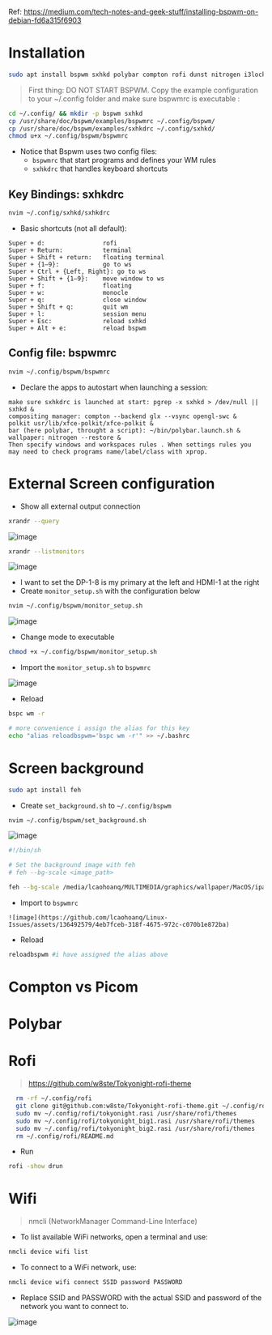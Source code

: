 Ref: https://medium.com/tech-notes-and-geek-stuff/installing-bspwm-on-debian-fd6a315f6903

# Installation
```bash
sudo apt install bspwm sxhkd polybar compton rofi dunst nitrogen i3lock redshift cmus ranger
```
> First thing: DO NOT START BSPWM. Copy the example configuration to your ~/.config folder and make sure bspwmrc is executable :

```bash
cd ~/.config/ && mkdir -p bspwm sxhkd
cp /usr/share/doc/bspwm/examples/bspwmrc ~/.config/bspwm/
cp /usr/share/doc/bspwm/examples/sxhkdrc ~/.config/sxhkd/
chmod u+x ~/.config/bspwm/bspwmrc
```

- Notice that Bspwm uses two config files:
  - `bspwmrc` that start programs and defines your WM rules
  - `sxhkdrc` that handles keyboard shortcuts

## Key Bindings: sxhkdrc
```bash
nvim ~/.config/sxhkd/sxhkdrc
```
- Basic shortcuts (not all default):
  
```text
Super + d:                rofi
Super + Return:           terminal
Super + Shift + return:   floating terminal
Super + {1–9}:            go to ws
Super + Ctrl + {Left, Right}: go to ws
Super + Shift + {1–9}:    move window to ws
Super + f:                floating
Super + w:                monocle
Super + q:                close window
Super + Shift + q:        quit wm
Super + l:                session menu
Super + Esc:              reload sxhkd
Super + Alt + e:          reload bspwm
```

## Config file: bspwmrc
```bash
nvim ~/.config/bspwm/bspwmrc
```

- Declare the apps to autostart when launching a session:

```text
make sure sxhkdrc is launched at start: pgrep -x sxhkd > /dev/null || sxhkd &
compositing manager: compton --backend glx --vsync opengl-swc &
polkit usr/lib/xfce-polkit/xfce-polkit &
bar (here polybar, throught a script): ~/bin/polybar.launch.sh &
wallpaper: nitrogen --restore &
Then specify windows and workspaces rules . When settings rules you may need to check programs name/label/class with xprop.
```

# External Screen configuration
- Show all external output connection
```bash
xrandr --query
```

![image](https://github.com/lcaohoanq/Linux-Issues/assets/136492579/2a1465f7-62fd-4c66-ae94-817ebcf9bb21)

```bash
xrandr --listmonitors
```

![image](https://github.com/lcaohoanq/Linux-Issues/assets/136492579/9b99abe0-c190-4a6b-a1a2-f3b4f7ee5b63)

- I want to set the DP-1-8 is my primary at the left and HDMI-1 at the right
- Create `monitor_setup.sh` with the configuration below
```bash
nvim ~/.config/bspwm/monitor_setup.sh
```

![image](https://github.com/lcaohoanq/Linux-Issues/assets/136492579/9543ef69-7bfc-4764-a63a-b9fda18a4bf9)

- Change mode to executable

```bash
chmod +x ~/.config/bspwm/monitor_setup.sh
```

- Import the `monitor_setup.sh` to `bspwmrc`

![image](https://github.com/lcaohoanq/Linux-Issues/assets/136492579/4eb7fceb-318f-4675-972c-c070b1e872ba)

- Reload

```bash
bspc wm -r

# more convenience i assign the alias for this key
echo "alias reloadbspwm='bspc wm -r'" >> ~/.bashrc
```

# Screen background
```bash
sudo apt install feh
```
- Create `set_background.sh` to `~/.config/bspwm` 

```bash
nvim ~/.config/bspwm/set_background.sh
```

![image](https://github.com/lcaohoanq/Linux-Issues/assets/136492579/525a77f0-48c7-468c-a2bf-89d0cff0cf47)

```sh
#!/bin/sh

# Set the background image with feh
# feh --bg-scale <image_path>

feh --bg-scale /media/lcaohoanq/MULTIMEDIA/graphics/wallpaper/MacOS/ipad/ipad-air-2020-2560x1440-dark-abstract-23518.jpg
```

- Import to `bspwmrc`

```
![image](https://github.com/lcaohoanq/Linux-Issues/assets/136492579/4eb7fceb-318f-4675-972c-c070b1e872ba)
```

- Reload
```bash
reloadbspwm #i have assigned the alias above
```

# Compton vs Picom

# Polybar

# Rofi
> https://github.com/w8ste/Tokyonight-rofi-theme
```bash
  rm -rf ~/.config/rofi
  git clone git@github.com:w8ste/Tokyonight-rofi-theme.git ~/.config/rofi
  sudo mv ~/.config/rofi/tokyonight.rasi /usr/share/rofi/themes
  sudo mv ~/.config/rofi/tokyonight_big1.rasi /usr/share/rofi/themes
  sudo mv ~/.config/rofi/tokyonight_big2.rasi /usr/share/rofi/themes
  rm ~/.config/rofi/README.md
```
- Run
```bash
rofi -show drun
```

# Wifi
> nmcli (NetworkManager Command-Line Interface)

- To list available WiFi networks, open a terminal and use:
```bash
nmcli device wifi list
```

- To connect to a WiFi network, use:
```bash
nmcli device wifi connect SSID password PASSWORD
```
- Replace SSID and PASSWORD with the actual SSID and password of the network you want to connect to.

![image](https://github.com/lcaohoanq/Linux-Issues/assets/136492579/c515b322-ac15-4b16-ba69-64417b965885)
